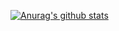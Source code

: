 [![Anurag's github stats](https://github-readme-stats.vercel.app/api?username=Jske25)](https://github.com/anuraghazra/github-readme-stats)
